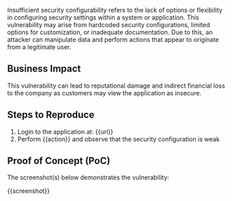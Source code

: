 Insufficient security configurability refers to the lack of options or flexibility in configuring security settings within a system or application. This vulnerability may arise from hardcoded security configurations, limited options for customization, or inadequate documentation. Due to this, an attacker can manipulate data and perform actions that appear to originate from a legitimate user.

## Business Impact

This vulnerability can lead to reputational damage and indirect financial loss to the company as customers may view the application as insecure.

## Steps to Reproduce

1. Login to the application at: {{url}}
2. Perform {{action}} and observe that the security configuration is weak

## Proof of Concept (PoC)

The screenshot(s) below demonstrates the vulnerability:

{{screenshot}}
